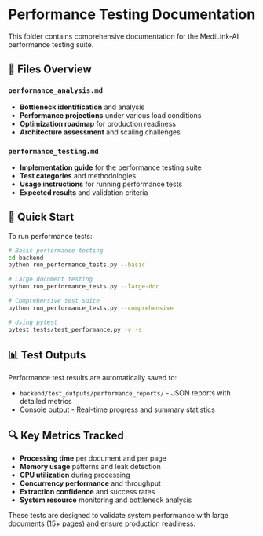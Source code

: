 # Performance Testing Documentation

This folder contains comprehensive documentation for the MediLink-AI performance testing suite.

## 📁 Files Overview

### `performance_analysis.md`
- **Bottleneck identification** and analysis
- **Performance projections** under various load conditions
- **Optimization roadmap** for production readiness
- **Architecture assessment** and scaling challenges

### `performance_testing.md`
- **Implementation guide** for the performance testing suite
- **Test categories** and methodologies
- **Usage instructions** for running performance tests
- **Expected results** and validation criteria

## 🚀 Quick Start

To run performance tests:

```bash
# Basic performance testing
cd backend
python run_performance_tests.py --basic

# Large document testing
python run_performance_tests.py --large-doc

# Comprehensive test suite
python run_performance_tests.py --comprehensive

# Using pytest
pytest tests/test_performance.py -v -s
```

## 📊 Test Outputs

Performance test results are automatically saved to:
- `backend/test_outputs/performance_reports/` - JSON reports with detailed metrics
- Console output - Real-time progress and summary statistics

## 🔍 Key Metrics Tracked

- **Processing time** per document and per page
- **Memory usage** patterns and leak detection
- **CPU utilization** during processing
- **Concurrency performance** and throughput
- **Extraction confidence** and success rates
- **System resource** monitoring and bottleneck analysis

These tests are designed to validate system performance with large documents (15+ pages) and ensure production readiness.